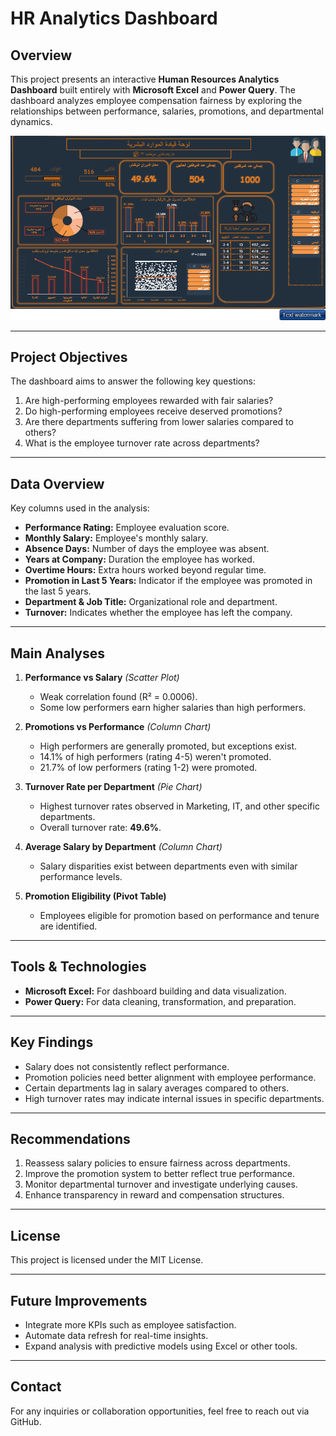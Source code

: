# HR Analytics Dashboard

## Overview
This project presents an interactive **Human Resources Analytics Dashboard** built entirely with **Microsoft Excel** and **Power Query**. The dashboard analyzes employee compensation fairness by exploring the relationships between performance, salaries, promotions, and departmental dynamics.

![Dashboard Overview](./dashboard.png)

---

## Project Objectives
The dashboard aims to answer the following key questions:
1. Are high-performing employees rewarded with fair salaries?
2. Do high-performing employees receive deserved promotions?
3. Are there departments suffering from lower salaries compared to others?
4. What is the employee turnover rate across departments?

---

## Data Overview
Key columns used in the analysis:
- **Performance Rating:** Employee evaluation score.
- **Monthly Salary:** Employee's monthly salary.
- **Absence Days:** Number of days the employee was absent.
- **Years at Company:** Duration the employee has worked.
- **Overtime Hours:** Extra hours worked beyond regular time.
- **Promotion in Last 5 Years:** Indicator if the employee was promoted in the last 5 years.
- **Department & Job Title:** Organizational role and department.
- **Turnover:** Indicates whether the employee has left the company.

---

## Main Analyses
1. **Performance vs Salary** *(Scatter Plot)*
   - Weak correlation found (R² = 0.0006).
   - Some low performers earn higher salaries than high performers.

2. **Promotions vs Performance** *(Column Chart)*
   - High performers are generally promoted, but exceptions exist.
   - 14.1% of high performers (rating 4-5) weren't promoted.
   - 21.7% of low performers (rating 1-2) were promoted.

3. **Turnover Rate per Department** *(Pie Chart)*
   - Highest turnover rates observed in Marketing, IT, and other specific departments.
   - Overall turnover rate: **49.6%**.

4. **Average Salary by Department** *(Column Chart)*
   - Salary disparities exist between departments even with similar performance levels.

5. **Promotion Eligibility (Pivot Table)**
   - Employees eligible for promotion based on performance and tenure are identified.

---

## Tools & Technologies
- **Microsoft Excel:** For dashboard building and data visualization.
- **Power Query:** For data cleaning, transformation, and preparation.

---

## Key Findings
- Salary does not consistently reflect performance.
- Promotion policies need better alignment with employee performance.
- Certain departments lag in salary averages compared to others.
- High turnover rates may indicate internal issues in specific departments.

---

## Recommendations
1. Reassess salary policies to ensure fairness across departments.
2. Improve the promotion system to better reflect true performance.
3. Monitor departmental turnover and investigate underlying causes.
4. Enhance transparency in reward and compensation structures.

---

## License
This project is licensed under the MIT License.

---

## Future Improvements
- Integrate more KPIs such as employee satisfaction.
- Automate data refresh for real-time insights.
- Expand analysis with predictive models using Excel or other tools.

---

## Contact
For any inquiries or collaboration opportunities, feel free to reach out via GitHub.

